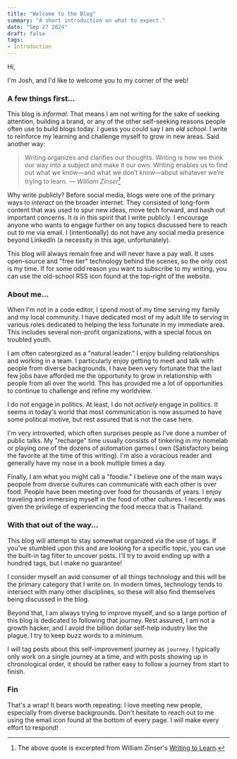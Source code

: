```yaml
---
title: "Welcome to the Blog"
summary: "A short introduction on what to expect."
date: "Sep 27 2024"
draft: false
tags:
- Introduction
---
```

Hi,

I'm Josh, and I'd like to welcome you to my corner of the web!

### A few things first...

This blog is *informal*.
That means I am not writing for the sake of seeking attention, building a brand, or any of the other self-seeking reasons people
often use to build blogs today.
I guess you could say I am *old school*.
I write to reinforce my learning and challenge myself to grow in new areas.
Said another way:

> Writing organizes and clarifies our thoughts. Writing is how we think our way into a subject and make it our own.
> Writing enables us to find out what we know—and what we don’t know—about whatever we’re trying to learn.
> — <cite>William Zinser[^1]</cite>

Why write publicly?
Before social media, blogs were one of the primary ways to _interact_ on the broader internet.
They consisted of long-form content that was used to spur new ideas, move tech forward, and hash out important concerns.
It is in this spirit that I write publicly.
I encourage anyone who wants to engage further on any topics discussed here to reach out to me via email.
I (intentionally) do not have any social media presence beyond LinkedIn (a necessity in this age, unfortunately).

This blog will always remain free and will never have a pay wall.
It uses open-source and "free tier" technology behind the scenes, so the only cost is my time.
If for some odd reason you want to subscribe to my writing, you can use the old-school RSS icon found at the top-right of the
website.

### About me...

When I'm not in a code editor, I spend most of my time serving my family and my local community.
I have dedicated most of my adult life to serving in various roles dedicated to helping the less fortunate in my immediate area.
This includes several non-profit organizations, with a special focus on troubled youth.

I am often cateorgized as a "natural leader."
I enjoy building relationships and working in a team.
I particularly enjoy getting to meet and talk with people from diverse backgrounds.
I have been very fortunate that the last few jobs have afforded me the opportunity to grow in relationship with people from all
over the world.
This has provided me a lot of opportunities to continue to challenge and refine my worldview.

I do not engage in politics.
At least, I do not _actively_ engage in politics.
It seems in today's world that most communication is now assumed to have some political motive, but rest assured that is not the
case here.

I'm very introverted, which often surprises people as I've done a number of public talks.
My "recharge" time usually consists of tinkering in my homelab or playing one of the dozens of automation games I own (Satisfactory
being the favorite at the time of this writing).
I'm also a voracious reader and generally have my nose in a book multiple times a day.

Finally, I am what you might call a "foodie."
I believe one of the main ways peopole from diverse cultures can communicate with each other is over food.
People have been meeting over food for thousands of years.
I enjoy traveling and immersing myself in the food of other cultures.
I recently was given the privilege of experiencing the food mecca that is Thailand.

### With that out of the way...

This blog will attempt to stay somewhat organized via the use of tags.
If you've stumbled upon this and are looking for a specific topic, you can use the built-in tag filter to uncover posts.
I'll try to avoid ending up with a hundred tags, but I make no guarantee!

I consider myself an avid consumer of all things technology and this will be the primary category that I write on.
In modern times, technology tends to intersect with many other disciplines, so these will also find themselves being discussed in
the blog.

Beyond that, I am always trying to improve myself, and so a large portion of this blog is dedicated to following that journey.
Rest assured, I am not a growth hacker, and I avoid the billion dollar self-help industry like the plague.
I try to keep buzz words to a minimum.

I will tag posts about this self-improvement journey as `journey`.
I typically only work on a single journey at a time, and with posts showing up in chronological order, it should be rather easy
to follow a journey from start to finish.

### Fin

That's a wrap!
It bears worth repeating: I love meeting new people, especially from diverse backgrounds.
Don't hesitate to reach out to me using the email icon found at the bottom of every page.
I will make every effort to respond!


[^1]: The above quote is excerpted from William Zinser's [Writing to Learn](https://www.goodreads.com/book/show/585474.Writing_to_Learn).